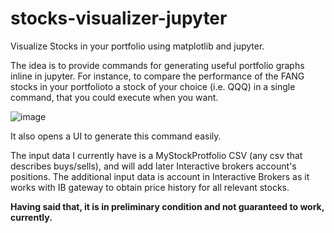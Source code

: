 # stocks-visualizer-jupyter
Visualize Stocks in your portfolio using matplotlib and jupyter. 

The idea is to provide commands for generating useful portfolio graphs inline in jupyter. 
For instance, to compare the performance of the FANG stocks in your portfolioto a stock of your choice (i.e. QQQ) in a single command, that you could execute when you want.


![image](https://user-images.githubusercontent.com/72234965/134785971-c3199e48-690e-4ddd-8bb6-3b023f694c8d.png)

It also opens a UI to generate this command easily. 

The input data I currently have is a MyStockProtfolio CSV (any csv that describes buys/sells), and will add later  Interactive brokers account's positions. 
The additional input data is account in Interactive Brokers as it works with IB gateway to obtain price history for all relevant stocks. 

**Having said that, it is in preliminary condition and not guaranteed to work, currently.**

